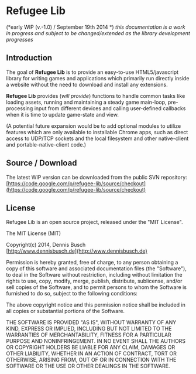 # Refugee Lib
(*early WIP (v.-1.0) / September 19th 2014 *)
*this documentation is a work in progress and subject to be changed/extended as the library development progresses*

## Introduction
The goal of **Refugee Lib** is to provide an easy-to-use HTML5/javascript library for writing games and applications which primarily run directly inside a website without the need to download and install any extensions.

**Refugee Lib** provides (*will provide*) functions to handle common tasks like loading assets, running and maintaining a steady game main-loop, pre-processing input from different devices and calling user-defined callbacks when it is time to update game-state and view.

(A potential future expansion would be to add optional modules to utilize features which are only available to installable Chrome apps, such as direct access to UDP/TCP sockets and the local filesystem and other native-client and portable-native-client code.)

## Source / Download
The latest WIP version can be downloaded from the public SVN repository:  
[https://code.google.com/p/refugee-lib/source/checkout](https://code.google.com/p/refugee-lib/source/checkout)

## License
Refugee Lib is an open source project, released under the "MIT License".

The MIT License (MIT)
 
Copyright(c) 2014, Dennis Busch  
[http://www.dennisbusch.de](http://www.dennisbusch.de) 

Permission is hereby granted, free of charge, to any person obtaining a copy
of this software and associated documentation files (the "Software"), to deal
in the Software without restriction, including without limitation the rights
to use, copy, modify, merge, publish, distribute, sublicense, and/or sell
copies of the Software, and to permit persons to whom the Software is
furnished to do so, subject to the following conditions:

The above copyright notice and this permission notice shall be included in
all copies or substantial portions of the Software.

THE SOFTWARE IS PROVIDED "AS IS", WITHOUT WARRANTY OF ANY KIND, EXPRESS OR
IMPLIED, INCLUDING BUT NOT LIMITED TO THE WARRANTIES OF MERCHANTABILITY,
FITNESS FOR A PARTICULAR PURPOSE AND NONINFRINGEMENT. IN NO EVENT SHALL THE
AUTHORS OR COPYRIGHT HOLDERS BE LIABLE FOR ANY CLAIM, DAMAGES OR OTHER
LIABILITY, WHETHER IN AN ACTION OF CONTRACT, TORT OR OTHERWISE, ARISING FROM,
OUT OF OR IN CONNECTION WITH THE SOFTWARE OR THE USE OR OTHER DEALINGS IN
THE SOFTWARE.
